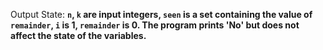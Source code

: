 Output State: **`n`, `k` are input integers, `seen` is a set containing the value of `remainder`, `i` is 1, `remainder` is 0. The program prints 'No' but does not affect the state of the variables.**